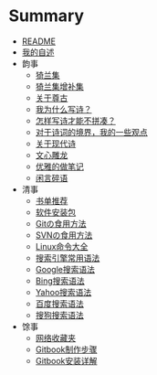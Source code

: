 # Summary

- [README](README.md)
- [我的自述](ABOUT.md)
- 韵事
  - [猗兰集](韵事/01猗兰集.md)
  - [猗兰集增补集](韵事/01猗兰集增补集.md)
  - [关于尊古](韵事/02尊古.md)
  - [我为什么写诗？](韵事/03我为什么写诗？.md)
  - [怎样写诗才能不拼凑？](韵事/04怎样写诗才能不拼凑？.md)
  - [对于诗词的境界，我的一些观点](韵事/05对于诗词的境界，我的一些观点.md)
  - [关于现代诗](韵事/06关于现代诗.md)
  - [文心雕龙](韵事/07文心雕龙.md)
  - [优雅的做笔记](韵事/08一种优雅の笔记方式.md)
  - [闲言碎语](韵事/闲言碎语.md)
- 清事
  - [书单推荐](清事/书单.md)
  - [软件安装包](清事/software-download.md)
  - [Gitの食用方法](清事/01Gitの食用方法.md)
  - [SVNの食用方法](清事/01SVNの食用方法.md)
  - [Linux命令大全](https://www.linuxcool.com/)
  - [搜索引擎常用语法](清事/00常用语法.md)
  - [Google搜索语法](清事/00Google搜索语法.md)
  - [Bing搜索语法](清事/00Bing搜索语法.md)
  - [Yahoo搜索语法](清事/00Yahoo搜索语法.md)
  - [百度搜索语法](清事/00百度搜索语法.md)
  - [搜狗搜索语法](清事/00搜狗搜索语法.md)
- 馀事
  - [网络收藏夹](馀事/网络收藏夹.md)
  - [Gitbook制作步骤](https://zhuanlan.zhihu.com/p/34946169)
  - [Gitbook安装详解](https://blog.csdn.net/qq_43528771/article/details/107949010)